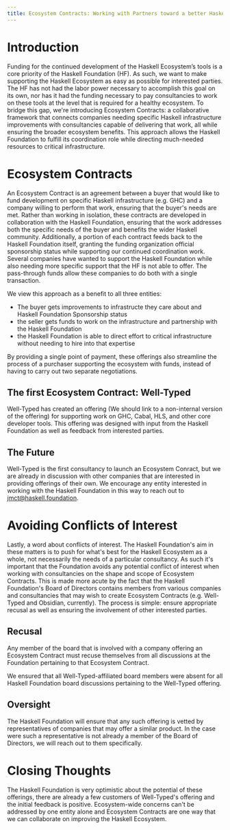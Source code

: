 ```yaml
---
title: Ecosystem Contracts: Working with Partners toward a better Haskell Ecosystem
---
```


Introduction
===

Funding for the continued development of the Haskell Ecosystem’s tools is a core priority of the Haskell Foundation (HF).
As such, we want to make supporting the Haskell Ecosystem as easy as possible for interested parties.
The HF has not had the labor power necessary to accomplish this goal on its own, nor has it had the funding necessary to pay consultancies to work on these tools at the level that is required for a healthy ecosystem.
To bridge this gap, we're introducing Ecosystem Contracts: a collaborative framework that connects companies needing specific Haskell infrastructure improvements with consultancies capable of delivering that work, all while ensuring the broader ecosystem benefits.
This approach allows the Haskell Foundation to fulfill its coordination role while directing much-needed resources to critical infrastructure.

Ecosystem Contracts
===

An Ecosystem Contract is an agreement between a buyer that would like to fund development on specific Haskell infrastructure (e.g. GHC) and a company willing to perform that work, ensuring that the buyer's needs are met.
Rather than working in isolation, these contracts are developed in collaboration with the Haskell Foundation, ensuring that the work addresses both the specific needs of the buyer and benefits the wider Haskell community.
Additionally, a portion of each contract feeds back to the Haskell Foundation itself, granting the funding organization official sponsorship status while supporting our continued coordination work.
Several companies have wanted to support the Haskell Foundation while also needing more specific support that the HF is not able to offer.
The pass-through funds allow these companies to do both with a single transaction.


We view this approach as a benefit to all three entities:


- The buyer gets improvements to infrastructe they care about and Haskell Foundation Sponsorship status
- the seller gets funds to work on the infrastructure and partnership with the Haskell Foundation
- the Haskell Foundation is able to direct effort to critical infrastructure without needing to hire into that expertise


By providing a single point of payment, these offerings also streamline the process of a purchaser supporting the ecosystem with funds, instead of having to carry out two separate negotiations.

The first Ecosystem Contract: Well-Typed
---

Well-Typed has created an offering (We should link to a non-internal version of the offering) for supporting work on GHC, Cabal, HLS, and other core developer tools.
This offering was designed with input from the Haskell Foundation as well as feedback from interested parties.


The Future
---

Well-Typed is the first consultancy to launch an Ecosystem Conract, but we are already in discussion with other companies that are interested in providing offerings of their own.
We encourage any entity interested in working with the Haskell Foundation in this way to reach out to jmct@haskell.foundation.


Avoiding Conflicts of Interest
===

Lastly, a word about conflicts of interest.
The Haskell Foundation's aim in these matters is to push for what's best for the Haskell Ecosystem as a whole, not necessarily the needs of a particular consultancy.
As such it's important that the Foundation avoids any potential conflict of interest when working with consultancies on the shape and scope of Ecosystem Contracts.
This is made more acute by the fact that the Haskell Foundation's Board of Directors contains members from various companies and consultancies that may wish to create Ecosystem Contracts (e.g. Well-Typed and Obsidian, currently).
The process is simple: ensure appropriate recusal as well as ensuring the involvement of other interested parties.

Recusal
---

Any member of the board that is involved with a company offering an Ecosystem Contract must recuse themselves from all discussions at the Foundation pertaining to that Ecosystem Contract.

We ensured that all Well-Typed-affiliated board members were absent for all Haskell Foundation board discussions pertaining to the Well-Typed offering.

Oversight
---

The Haskell Foundation will ensure that any such offering is vetted by representatives of companies that may offer a similar product. In the case were such a representative is not already a member of the Board of Directors, we will reach out to them specifically.

Closing Thoughts
===

The Haskell Foundation is very optimistic about the potential of these offerings, there are already a few customers of Well-Typed's offering and the initial feedback is positive.
Ecosystem-wide concerns can't be addressed by one entity alone and Ecosystem Contracts are one way that we can collaborate on improving the Haskell Ecosystem.
